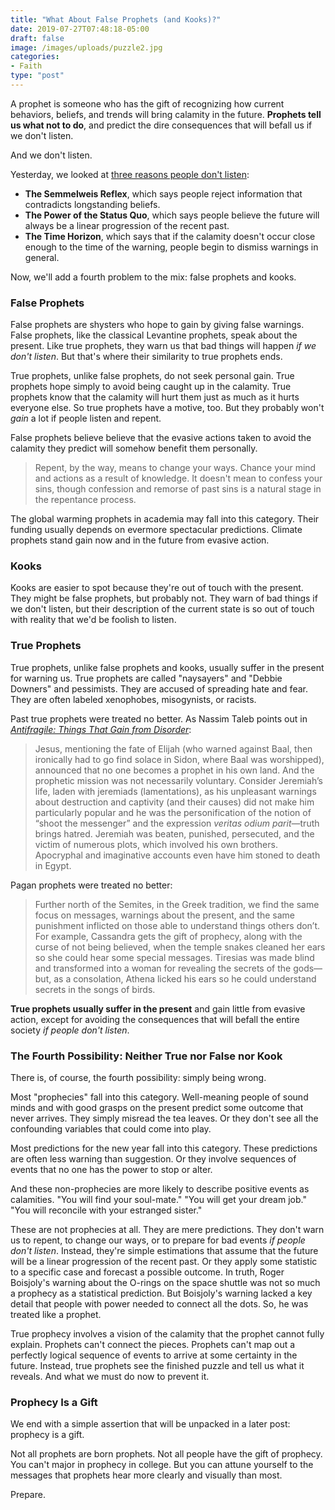 ```yaml
---
title: "What About False Prophets (and Kooks)?"
date: 2019-07-27T07:48:18-05:00
draft: false
image: /images/uploads/puzzle2.jpg
categories:
- Faith
type: "post"
---
```


A prophet is someone who has the gift of recognizing how current behaviors, beliefs, and trends will bring calamity in the future. **Prophets tell us what not to do**, and predict the dire consequences that will befall us if we don't listen. 

And we don't listen. 

Yesterday, we looked at [three reasons people don't listen](https://www.hennessysview.com/posts/2019/why-we-dont-believe-prophets/):

* **The Semmelweis Reflex**, which says people reject information that contradicts longstanding beliefs.
* **The Power of the Status Quo**, which says people believe the future will always be a linear progression of the recent past.
* **The Time Horizon**, which says that if the calamity doesn't occur close enough to the time of the warning, people begin to dismiss warnings in general.

Now, we'll add a fourth problem to the mix: false prophets and kooks. 

### False Prophets

False prophets are shysters who hope to gain by giving false warnings. False prophets, like the classical Levantine prophets, speak about the present. Like true prophets, they warn us that bad things will happen _if we don't listen_. But that's where their similarity to true prophets ends.

True prophets, unlike false prophets, do not seek personal gain. True prophets hope simply to avoid being caught up in the calamity. True prophets know that the calamity will hurt them just as much as it hurts everyone else. So true prophets have a motive, too. But they probably won't _gain_ a lot if people listen and repent. 

False prophets believe believe that the evasive actions taken to avoid the calamity they predict will somehow benefit them personally. 

> Repent, by the way, means to change your ways. Chance your mind and actions as a result of knowledge. It doesn't mean to confess your sins, though confession and remorse of past sins is a natural stage in the repentance process.

The global warming prophets in academia may fall into this category. Their funding usually depends on evermore spectacular predictions. Climate prophets stand gain now and in the future from evasive action. 

### Kooks

Kooks are easier to spot because they're out of touch with the present. They might be false prophets, but probably not. They warn of bad things if we don't listen, but their description of the current state is so out of touch with reality that we'd be foolish to listen. 

### True Prophets

True prophets, unlike false prophets and kooks, usually suffer in the present for warning us. True prophets are called "naysayers" and "Debbie Downers" and pessimists. They are accused of spreading hate and fear. They are often labeled xenophobes, misogynists, or racists. 

Past true prophets were treated no better. As Nassim Taleb points out in [_Antifragile: Things That Gain from Disorder_](https://read.amazon.com/kp/embed?asin=B0083DJWGO&preview=newtab&linkCode=kpe&ref_=cm_sw_r_kb_dp_2HepDbM6H15N8):

> Jesus, mentioning the fate of Elijah (who warned against Baal, then ironically had to go find solace in Sidon, where Baal was worshipped), announced that no one becomes a prophet in his own land. And the prophetic mission was not necessarily voluntary. Consider Jeremiah’s life, laden with jeremiads (lamentations), as his unpleasant warnings about destruction and captivity (and their causes) did not make him particularly popular and he was the personification of the notion of “shoot the messenger” and the expression _veritas odium parit_—truth brings hatred. Jeremiah was beaten, punished, persecuted, and the victim of numerous plots, which involved his own brothers. Apocryphal and imaginative accounts even have him stoned to death in Egypt.

Pagan prophets were treated no better:

> Further north of the Semites, in the Greek tradition, we find the same focus on messages, warnings about the present, and the same punishment inflicted on those able to understand things others don’t. For example, Cassandra gets the gift of prophecy, along with the curse of not being believed, when the temple snakes cleaned her ears so she could hear some special messages. Tiresias was made blind and transformed into a woman for revealing the secrets of the gods—but, as a consolation, Athena licked his ears so he could understand secrets in the songs of birds.

**True prophets usually suffer in the present** and gain little from evasive action, except for avoiding the consequences that will befall the entire society *if people don't listen*.

### The Fourth Possibility: Neither True nor False nor Kook

There is, of course, the fourth possibility: simply being wrong. 

Most "prophecies" fall into this category. Well-meaning people of sound minds and with good grasps on the present predict some outcome that never arrives. They simply misread the tea leaves. Or they don't see all the confounding variables that could come into play. 

Most predictions for the new year fall into this category. These predictions are often less warning than suggestion. Or they involve sequences of events that no one has the power to stop or alter. 

And these non-prophecies are more likely to describe positive events as calamities. "You will find your soul-mate." "You will get your dream job." "You will reconcile with your estranged sister." 

These are not prophecies at all. They are mere predictions. They don't warn us to repent, to change our ways, or to prepare for bad events _if people don't listen_. Instead, they're simple estimations that assume that the future will be a linear progression of the recent past. Or they apply some statistic to a specific case and forecast a possible outcome. In truth, Roger  Boisjoly's warning about the O-rings on the space shuttle was not so much a prophecy as a statistical prediction. But Boisjoly's warning lacked a key detail that people with power needed to connect all the dots. So, he was treated like a prophet.

True prophecy involves a vision of the calamity that the prophet cannot fully explain. Prophets can't connect the pieces. Prophets can't map out a perfectly logical sequence of events to arrive at some certainty in the future. Instead, true prophets see the finished puzzle and tell us what it reveals. And what we must do now to prevent it. 

### Prophecy Is a Gift

We end with a simple assertion that will be unpacked in a later post: prophecy is a gift. 

Not all prophets are born prophets. Not all people have the gift of prophecy. You can't major in prophecy in college. But you can attune yourself to the messages that prophets hear more clearly and visually than most.

Prepare. 